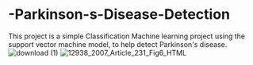 # -Parkinson-s-Disease-Detection
This project is a simple Classification Machine learning project using the support vector machine model, to help detect Parkinson's disease. 
![download (1)](https://github.com/georges-17/-Parkinson-s-Disease-Detection/assets/111056589/0f20a7b6-879c-43ff-be39-7d24cf6189ac)
![12938_2007_Article_231_Fig6_HTML](https://github.com/georges-17/-Parkinson-s-Disease-Detection/assets/111056589/13df2d85-f825-454b-8874-4bdc531f570d)
